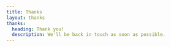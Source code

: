 ```yaml
---
title: Thanks
layout: thanks
thanks:
  heading: Thank you!
  description: We'll be back in touch as soon as possible.
---
```


